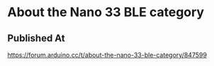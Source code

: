 # About the Nano 33 BLE category

## Published At

https://forum.arduino.cc/t/about-the-nano-33-ble-category/847599
